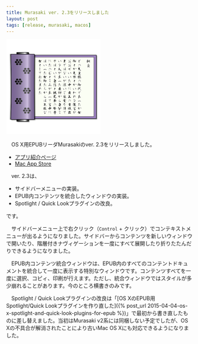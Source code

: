 ```yaml
---
title: Murasaki ver. 2.3をリリースしました
layout: post
tags: [release, murasaki, macos]
---
```

![](/blog/img/20150427/murasaki_icon.png)

　OS X用EPUBリーダMurasakiのver. 2.3をリリースしました。

- [アプリ紹介ページ](/mac/murasaki/)
- [Mac App Store](http://itunes.apple.com/jp/app/murasaki/id430300762?mt=12)

　ver. 2.3は、

- サイドバーメニューの実装。
- EPUB内コンテンツを統合したウィンドウの実装。
- Spotlight / Quick Lookプラグインの改良。

です。

　サイドバーメニュー上で右クリック（`Control` + クリック）でコンテキストメニューが出るようになりました。サイドバーからコンテンツを新しいウィンドウで開いたり、階層付きナヴィゲーションを一度にすべて展開したり折りたたんだりできるようになりました。

　EPUB内コンテンツ統合ウィンドウは、EPUB内のすべてのコンテントドキュメントを統合して一度に表示する特別なウィンドウです。コンテンツすべてを一度に選択、コピィ、印刷が行えます。ただし、統合ウィンドウではスタイルが多少崩れることがあります。今のところ横書きのみです。

　Spotlight / Quick Lookプラグインの改良は「[OS XのEPUB用Spotlight/Quick Lookプラグインを作り直した]({% post_url 2015-04-04-os-x-spotlight-and-quick-look-plugins-for-epub %})」で最初から書き直したものに差し替えました。当初はMurasaki v2系には同梱しない予定でしたが、OS Xの不具合が解消されたことにより古いMac OS Xにも対応できるようになりました。
